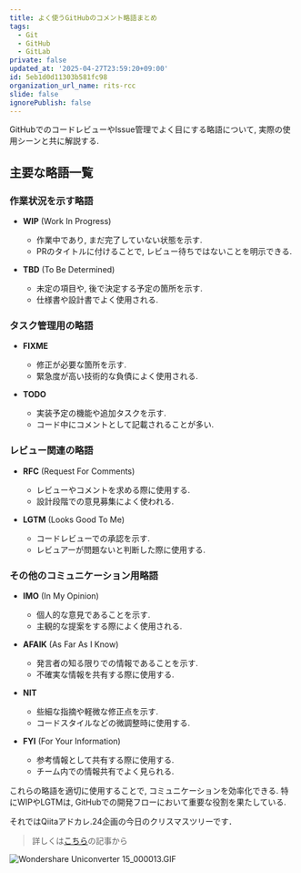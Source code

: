 ```yaml
---
title: よく使うGitHubのコメント略語まとめ
tags:
  - Git
  - GitHub
  - GitLab
private: false
updated_at: '2025-04-27T23:59:20+09:00'
id: 5eb1d0d11303b581fc98
organization_url_name: rits-rcc
slide: false
ignorePublish: false
---
```

GitHubでのコードレビューやIssue管理でよく目にする略語について, 実際の使用シーンと共に解説する.

## 主要な略語一覧

### 作業状況を示す略語

- **WIP** (Work In Progress)
  - 作業中であり, まだ完了していない状態を示す.
  - PRのタイトルに付けることで, レビュー待ちではないことを明示できる.

- **TBD** (To Be Determined)
  - 未定の項目や, 後で決定する予定の箇所を示す.
  - 仕様書や設計書でよく使用される.

### タスク管理用の略語

- **FIXME**
  - 修正が必要な箇所を示す.
  - 緊急度が高い技術的な負債によく使用される.

- **TODO**
  - 実装予定の機能や追加タスクを示す.
  - コード中にコメントとして記載されることが多い.

### レビュー関連の略語

- **RFC** (Request For Comments)
  - レビューやコメントを求める際に使用する.
  - 設計段階での意見募集によく使われる.

- **LGTM** (Looks Good To Me)
  - コードレビューでの承認を示す.
  - レビュアーが問題ないと判断した際に使用する.

### その他のコミュニケーション用略語

- **IMO** (In My Opinion)
  - 個人的な意見であることを示す.
  - 主観的な提案をする際によく使用される.

- **AFAIK** (As Far As I Know)
  - 発言者の知る限りでの情報であることを示す.
  - 不確実な情報を共有する際に使用する.

- **NIT**
  - 些細な指摘や軽微な修正点を示す.
  - コードスタイルなどの微調整時に使用する.

- **FYI** (For Your Information)
  - 参考情報として共有する際に使用する.
  - チーム内での情報共有でよく見られる.


これらの略語を適切に使用することで, コミュニケーションを効率化できる. 特にWIPやLGTMは, GitHubでの開発フローにおいて重要な役割を果たしている.

それではQiitaアドカレ.24企画の今日のクリスマスツリーです．

> 詳しくは[こちら](https://qiita.com/JavaLangRuntimeException/items/1f4a6febf957f522ba45)の記事から

![Wondershare Uniconverter 15_000013.GIF](https://qiita-image-store.s3.ap-northeast-1.amazonaws.com/0/3757442/09dcf42c-e858-ce0c-5255-4aabace9e7e2.gif)
